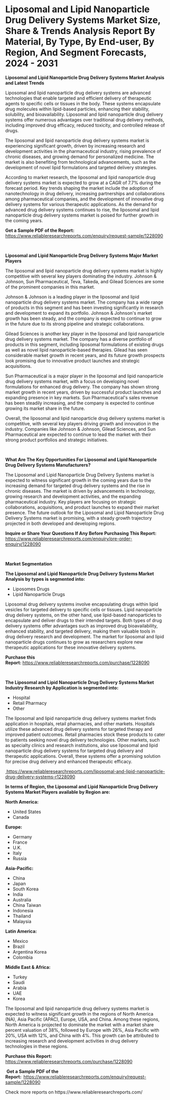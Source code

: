 <p><h1>Liposomal and Lipid Nanoparticle Drug Delivery Systems Market Size, Share & Trends Analysis Report By Material, By Type, By End-user, By Region, And Segment Forecasts, 2024 - 2031</h1></p><p><strong>Liposomal and Lipid Nanoparticle Drug Delivery Systems Market Analysis and Latest Trends</strong></p>
<p><p>Liposomal and lipid nanoparticle drug delivery systems are advanced technologies that enable targeted and efficient delivery of therapeutic agents to specific cells or tissues in the body. These systems encapsulate drug molecules within lipid-based particles, enhancing their stability, solubility, and bioavailability. Liposomal and lipid nanoparticle drug delivery systems offer numerous advantages over traditional drug delivery methods, including improved drug efficacy, reduced toxicity, and controlled release of drugs.</p><p>The liposomal and lipid nanoparticle drug delivery systems market is experiencing significant growth, driven by increasing research and development activities in the pharmaceutical industry, rising prevalence of chronic diseases, and growing demand for personalized medicine. The market is also benefiting from technological advancements, such as the development of novel lipid formulations and targeted delivery strategies.</p><p>According to market research, the liposomal and lipid nanoparticle drug delivery systems market is expected to grow at a CAGR of 7.7% during the forecast period. Key trends shaping the market include the adoption of nanotechnology in drug delivery, increasing partnerships and collaborations among pharmaceutical companies, and the development of innovative drug delivery systems for various therapeutic applications. As the demand for advanced drug delivery systems continues to rise, the liposomal and lipid nanoparticle drug delivery systems market is poised for further growth in the coming years.</p></p>
<p><strong>Get a Sample PDF of the Report:&nbsp;</strong> <a href="https://www.reliableresearchreports.com/enquiry/request-sample/1228090">https://www.reliableresearchreports.com/enquiry/request-sample/1228090</a></p>
<p>&nbsp;</p>
<p><strong>Liposomal and Lipid Nanoparticle Drug Delivery Systems Major Market Players</strong></p>
<p><p>The liposomal and lipid nanoparticle drug delivery systems market is highly competitive with several key players dominating the industry. Johnson & Johnson, Sun Pharmaceutical, Teva, Takeda, and Gilead Sciences are some of the prominent companies in this market.</p><p>Johnson & Johnson is a leading player in the liposomal and lipid nanoparticle drug delivery systems market. The company has a wide range of products in this segment and has been investing significantly in research and development to expand its portfolio. Johnson & Johnson's market growth has been steady, and the company is expected to continue to grow in the future due to its strong pipeline and strategic collaborations.</p><p>Gilead Sciences is another key player in the liposomal and lipid nanoparticle drug delivery systems market. The company has a diverse portfolio of products in this segment, including liposomal formulations of existing drugs as well as novel lipid nanoparticle-based therapies. Gilead has seen considerable market growth in recent years, and its future growth prospects look promising due to innovative product launches and strategic acquisitions.</p><p>Sun Pharmaceutical is a major player in the liposomal and lipid nanoparticle drug delivery systems market, with a focus on developing novel formulations for enhanced drug delivery. The company has shown strong market growth in recent years, driven by successful product launches and expanding presence in key markets. Sun Pharmaceutical's sales revenue has been steadily increasing, and the company is expected to continue growing its market share in the future.</p><p>Overall, the liposomal and lipid nanoparticle drug delivery systems market is competitive, with several key players driving growth and innovation in the industry. Companies like Johnson & Johnson, Gilead Sciences, and Sun Pharmaceutical are expected to continue to lead the market with their strong product portfolios and strategic initiatives.</p></p>
<p>&nbsp;</p>
<p><strong>What Are The Key Opportunities For Liposomal and Lipid Nanoparticle Drug Delivery Systems Manufacturers?</strong></p>
<p><p>The Liposomal and Lipid Nanoparticle Drug Delivery Systems market is expected to witness significant growth in the coming years due to the increasing demand for targeted drug delivery systems and the rise in chronic diseases. The market is driven by advancements in technology, growing research and development activities, and the expanding pharmaceutical industry. Key players are focusing on strategic collaborations, acquisitions, and product launches to expand their market presence. The future outlook for the Liposomal and Lipid Nanoparticle Drug Delivery Systems market is promising, with a steady growth trajectory projected in both developed and developing regions.</p></p>
<p><strong>Inquire or Share Your Questions If Any Before Purchasing This Report:</strong> <a href="https://www.reliableresearchreports.com/enquiry/pre-order-enquiry/1228090">https://www.reliableresearchreports.com/enquiry/pre-order-enquiry/1228090</a></p>
<p>&nbsp;</p>
<p><strong>Market Segmentation</strong></p>
<p><strong>The Liposomal and Lipid Nanoparticle Drug Delivery Systems Market Analysis by types is segmented into:</strong></p>
<p><ul><li>Liposomes Drugs</li><li>Lipid Nanoparticle Drugs</li></ul></p>
<p><p>Liposomal drug delivery systems involve encapsulating drugs within lipid vesicles for targeted delivery to specific cells or tissues. Lipid nanoparticle drug delivery systems, on the other hand, use lipid-based nanoparticles to encapsulate and deliver drugs to their intended targets. Both types of drug delivery systems offer advantages such as improved drug bioavailability, enhanced stability, and targeted delivery, making them valuable tools in drug delivery research and development. The market for liposomal and lipid nanoparticle drugs continues to grow as researchers explore new therapeutic applications for these innovative delivery systems.</p></p>
<p><strong>Purchase this Report:&nbsp;</strong><a href="https://www.reliableresearchreports.com/purchase/1228090">https://www.reliableresearchreports.com/purchase/1228090</a></p>
<p>&nbsp;</p>
<p><strong>The Liposomal and Lipid Nanoparticle Drug Delivery Systems Market Industry Research by Application is segmented into:</strong></p>
<p><ul><li>Hospital</li><li>Retail Pharmacy</li><li>Other</li></ul></p>
<p><p>The liposomal and lipid nanoparticle drug delivery systems market finds application in hospitals, retail pharmacies, and other markets. Hospitals utilize these advanced drug delivery systems for targeted therapy and improved patient outcomes. Retail pharmacies stock these products to cater to patients seeking novel drug delivery technologies. Other markets, such as specialty clinics and research institutions, also use liposomal and lipid nanoparticle drug delivery systems for targeted drug delivery and therapeutic applications. Overall, these systems offer a promising solution for precise drug delivery and enhanced therapeutic efficacy.</p></p>
<p><a href="https://www.reliableresearchreports.com/liposomal-and-lipid-nanoparticle-drug-delivery-systems-r1228090">&nbsp;https://www.reliableresearchreports.com/liposomal-and-lipid-nanoparticle-drug-delivery-systems-r1228090</a></p>
<p><strong>In terms of Region, the Liposomal and Lipid Nanoparticle Drug Delivery Systems Market Players available by Region are:</strong></p>
<p>
    <p> <strong> North America: </strong>
        <ul>
            <li>United States</li>
            <li>Canada</li>
        </ul>
        </p> 
    <p> <strong> Europe: </strong>
        <ul>
            <li>Germany</li>
            <li>France</li>
            <li>U.K.</li>
            <li>Italy</li>
            <li>Russia</li>
        </ul>
        </p> 
    <p> <strong> Asia-Pacific: </strong>
        <ul>
            <li>China</li>
            <li>Japan</li>
            <li>South Korea</li>
            <li>India</li>
            <li>Australia</li>
            <li>China Taiwan</li>
            <li>Indonesia</li>
            <li>Thailand</li>
            <li>Malaysia</li>
        </ul>
        </p> 
    <p> <strong> Latin America: </strong>
        <ul>
            <li>Mexico</li>
            <li>Brazil</li>
            <li>Argentina Korea</li>
            <li>Colombia</li>
        </ul>
        </p> 
    <p> <strong> Middle East & Africa: </strong>
        <ul>
            <li>Turkey</li>
            <li>Saudi</li>
            <li>Arabia</li>
            <li>UAE</li>
            <li>Korea</li>
        </ul>
    </p>
    </p>
<p><p>The liposomal and lipid nanoparticle drug delivery systems market is expected to witness significant growth in the regions of North America (NA), Asia Pacific (APAC), Europe, USA, and China. Among these regions, North America is projected to dominate the market with a market share percent valuation of 38%, followed by Europe with 26%, Asia Pacific with 20%, USA with 12%, and China with 4%. This growth can be attributed to increasing research and development activities in drug delivery technologies in these regions.</p></p>
<p><strong>Purchase this Report: </strong><a href="https://www.reliableresearchreports.com/purchase/1228090">https://www.reliableresearchreports.com/purchase/1228090</a></p>
<p>&nbsp;<strong>Get a Sample PDF of the Report:&nbsp;&nbsp;</strong><a href="https://www.reliableresearchreports.com/enquiry/request-sample/1228090">https://www.reliableresearchreports.com/enquiry/request-sample/1228090</a></p>
<p><strong></strong></p>
<p>Check more reports on https://www.reliableresearchreports.com/</p>
